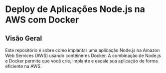 # Deploy de Aplicações Node.js na AWS com Docker

## Visão Geral

Este repositório é sobre como implantar uma aplicação Node.js na Amazon Web Services (AWS) usando contêineres Docker. A combinação de Node.js e Docker permite que você crie, implante e escale sua aplicação de forma eficiente na AWS.
